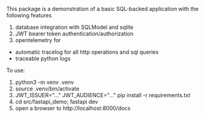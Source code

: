 This package is a demonstration of a basic SQL-backed application with the following features
1. database integration with SQLModel and sqlite
2. JWT bearer token authentication/authorization
3. opentelemetry for
  * automatic tracelog for all http operations and sql queries
  * traceable python logs

To use:
1. python3 -m venv .venv
2. source .venv/bin/activate
3. JWT_ISSUER="..." JWT_AUDIENCE="..." pip install -r requirements.txt
4. cd src/fastapi_demo; fastapi dev
5. open a browser to http://localhost:8000/docs
